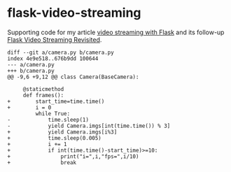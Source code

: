 flask-video-streaming
=====================

Supporting code for my article [video streaming with Flask](http://blog.miguelgrinberg.com/post/video-streaming-with-flask) and its follow-up [Flask Video Streaming Revisited](http://blog.miguelgrinberg.com/post/flask-video-streaming-revisited).

```
diff --git a/camera.py b/camera.py
index 4e9e518..676b9dd 100644
--- a/camera.py
+++ b/camera.py
@@ -9,6 +9,12 @@ class Camera(BaseCamera):
 
     @staticmethod
     def frames():
+        start_time=time.time()
+        i = 0
         while True:
-            time.sleep(1)
-            yield Camera.imgs[int(time.time()) % 3]
+            yield Camera.imgs[i%3]
+            time.sleep(0.005)
+            i += 1
+            if int(time.time()-start_time)>=10:
+                print("i=",i,"fps=",i/10)
+                break
```
